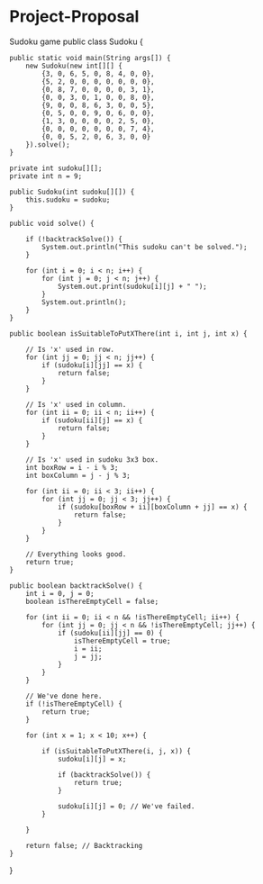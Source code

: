# Project-Proposal
Sudoku game
public class Sudoku {

    public static void main(String args[]) {
        new Sudoku(new int[][] {
            {3, 0, 6, 5, 0, 8, 4, 0, 0},
            {5, 2, 0, 0, 0, 0, 0, 0, 0},
            {0, 8, 7, 0, 0, 0, 0, 3, 1},
            {0, 0, 3, 0, 1, 0, 0, 8, 0},
            {9, 0, 0, 8, 6, 3, 0, 0, 5},
            {0, 5, 0, 0, 9, 0, 6, 0, 0},
            {1, 3, 0, 0, 0, 0, 2, 5, 0},
            {0, 0, 0, 0, 0, 0, 0, 7, 4},
            {0, 0, 5, 2, 0, 6, 3, 0, 0}
        }).solve();
    }

    private int sudoku[][];
    private int n = 9;

    public Sudoku(int sudoku[][]) {
        this.sudoku = sudoku;
    }

    public void solve() {

        if (!backtrackSolve()) {
            System.out.println("This sudoku can't be solved.");
        }

        for (int i = 0; i < n; i++) {
            for (int j = 0; j < n; j++) {
                System.out.print(sudoku[i][j] + " ");
            }
            System.out.println();
        }
    }

    public boolean isSuitableToPutXThere(int i, int j, int x) {

        // Is 'x' used in row.
        for (int jj = 0; jj < n; jj++) {
            if (sudoku[i][jj] == x) {
                return false;
            }
        }

        // Is 'x' used in column.
        for (int ii = 0; ii < n; ii++) {
            if (sudoku[ii][j] == x) {
                return false;
            }
        }

        // Is 'x' used in sudoku 3x3 box.
        int boxRow = i - i % 3;
        int boxColumn = j - j % 3;

        for (int ii = 0; ii < 3; ii++) {
            for (int jj = 0; jj < 3; jj++) {
                if (sudoku[boxRow + ii][boxColumn + jj] == x) {
                    return false;
                }
            }
        }

        // Everything looks good.
        return true;
    }

    public boolean backtrackSolve() {
        int i = 0, j = 0;
        boolean isThereEmptyCell = false;

        for (int ii = 0; ii < n && !isThereEmptyCell; ii++) {
            for (int jj = 0; jj < n && !isThereEmptyCell; jj++) {
                if (sudoku[ii][jj] == 0) {
                    isThereEmptyCell = true;
                    i = ii;
                    j = jj;
                }
            }
        }

        // We've done here.
        if (!isThereEmptyCell) {
            return true;
        }

        for (int x = 1; x < 10; x++) {

            if (isSuitableToPutXThere(i, j, x)) {
                sudoku[i][j] = x;

                if (backtrackSolve()) {
                    return true;
                }

                sudoku[i][j] = 0; // We've failed.
            }

        }

        return false; // Backtracking
    }
}
